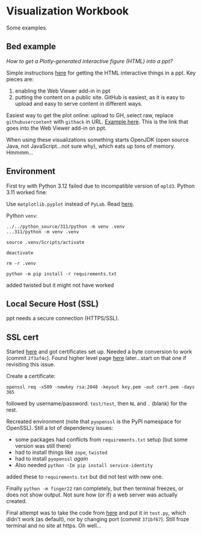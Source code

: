 # Visualization Workbook

Some examples.

## Bed example

_How to get a Plotly-generated interactive figure (HTML) into a ppt?_

Simple instructions [here](https://www.linkedin.com/pulse/enhance-your-powerpoint-presentations-animated-figures-grega-smrkolj/) for getting the HTML interactive things in a ppt. Key pieces are:
1. enabling the Web Viewer add-in in ppt
2. putting the content on a public site. GitHub is easiest, as it is easy to upload and easy to serve content in different ways.

Easiest way to get the plot online: upload to GH, select raw, replace `githubusercontent` with `githack` in URL. [Example here](https://raw.githack.com/rlanzafame/visualizations/main/html_examples/top_bottom_bed.html). This is the link that goes into the Web Viewer add-in on ppt.

When using these visualizations something starts OpenJDK (open source Java, not JavaScript...not sure why), which eats up tons of memory. Hmmmm...

## Environment

First try with Python 3.12 failed due to incompatible version of `mpld3`. Python 3.11 worked fine:

Use `matplotlib.pyplot` instead of `PyLab`. Read [here](https://matplotlib.org/stable/api/pylab.html#module-pylab).

Python `venv`:

```
../../python_source/311/python -m venv .venv
...311/python -m venv .venv
```

```
source .venv/Scripts/activate
```

```deactivate```

```rm -r .venv```

```
python -m pip install -r requirements.txt
```

added twisted but it might not have worked

## Local Secure Host (SSL)

ppt needs a secure connection (HTTPS/SSL).

## SSL cert

Started [here](https://docs.twisted.org/en/stable/core/howto/tutorial/factory.html#introduction) and got certificates set up. Needed a byte conversion to work (commit `2f3af4c`). Found higher level page [here](https://docs.twisted.org/en/stable/core/howto/ssl.html) later...start on that one if revisiting this issue.


Create a certificate:
```
openssl req -x509 -newkey rsa:2048 -keyout key.pem -out cert.pem -days 365
```

followed by username/password: `test/test`, then `NL` and `.` (blank) for the rest.

Recreated environment (note that `pyopenssl` is the PyPI namespace for OpenSSL). Still a lot of dependency issues:
- some packages had conflicts from `requirements.txt` setup (but some version was still there)
- had to install things like `zope`, `twisted`
- had to install `pyopenssl` _again_
- Also needed `python -Im pip install service-identity`

added these to `requirements.txt` but did not test with new one.

Finally `python -m finger22` ran completely, but then terminal freezes, or does not show output. Not sure how (or if) a web server was actually created.

Final attempt was to take the code from [here](https://stackoverflow.com/questions/19705785/python-3-simple-https-server) and put it in `test.py`, which didn't work (as default), nor by changing port (commit `371bf67`). Still froze terminal and no site at https. Oh well...